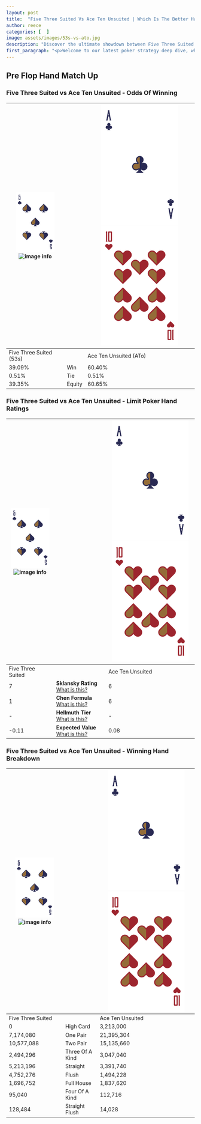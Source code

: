 ```yaml
---
layout: post
title:  "Five Three Suited Vs Ace Ten Unsuited | Which Is The Better Hand In Poker? A Complete Guide"
author: reece
categories: [  ]
image: assets/images/53s-vs-ato.jpg
description: "Discover the ultimate showdown between Five Three Suited and Ace Ten Unsuited in poker! Uncover the odds, strategies, and scenarios where one hand triumphs over the other. Get ready to up your poker game with this thrilling analysis."
first_paragraph: "<p>Welcome to our latest poker strategy deep dive, where we're pitting two distinct hands against each other in a high-stakes showdown: Five Three Suited vs Ace Ten Unsuited.</p><p>In the dynamic world of poker, every decision counts, and knowing which hand holds the upper hand is key to your success at the table.</p><p>In this article, we'll dissect these two hands, explore the scenarios where one dominates the other, and equip you with the knowledge to make strategic choices that can tip the odds in your favor.</p><p>Get ready to unravel the intriguing dynamics of these poker hands and elevate your game to new heights.</p>"
---
```




[comment]: # (sp0)

## Pre Flop Hand Match Up

<div class="table hand-ratings" markdown="1"> 



### Five Three Suited vs Ace Ten Unsuited - Odds Of Winning


    
| ![image info](assets/images/hand1/5.png) ![image info](assets/images/hand1/3s.png) |  | ![image info](assets/images/hand2/A.png) ![image info](assets/images/hand2/To.png) |
| -------- | -------- | -------- |
| Five Three Suited (53s) |  | Ace Ten Unsuited (ATo) |
| 39.09% | Win | 60.40% |
| 0.51% | Tie | 0.51% |
| 39.35% | Equity | 60.65% |




[comment]: # (sp1)



### Five Three Suited vs Ace Ten Unsuited - Limit Poker Hand Ratings


    
| ![image info](assets/images/hand1/5.png) ![image info](assets/images/hand1/3s.png) |  | ![image info](assets/images/hand2/A.png) ![image info](assets/images/hand2/To.png) |
| -------- | -------- | -------- |
| Five Three Suited |  | Ace Ten Unsuited |
| 7 | **Sklansky Rating** [What is this?](/sklansky-rating-explained) | 6 |
| 1 | **Chen Formula** [What is this?](/chen-formula-explained) | 6 |
| - | **Hellmuth Tier** [What is this?](/Hellmuth-tier-explained) | - |
| -0.11 | **Expected Value** [What is this?](/expected-value-explained) | 0.08 |




[comment]: # (sp2)



### Five Three Suited vs Ace Ten Unsuited - Winning Hand Breakdown


    
| ![image info](assets/images/hand1/5.png) ![image info](assets/images/hand1/3s.png) |  | ![image info](assets/images/hand2/A.png) ![image info](assets/images/hand2/To.png) |
| -------- | -------- | -------- |
| Five Three Suited |  | Ace Ten Unsuited |
| 0 | High Card | 3,213,000 |
| 7,174,080 | One Pair | 21,395,304 |
| 10,577,088 | Two Pair | 15,135,660 |
| 2,494,296 | Three Of A Kind | 3,047,040 |
| 5,213,196 | Straight | 3,391,740 |
| 4,752,276 | Flush | 1,494,228 |
| 1,696,752 | Full House | 1,837,620 |
| 95,040 | Four Of A Kind | 112,716 |
| 128,484 | Straight Flush | 14,028 |




[comment]: # (sp3)



</div>

[comment]: # (sp4)



[comment]: # (sp5)

